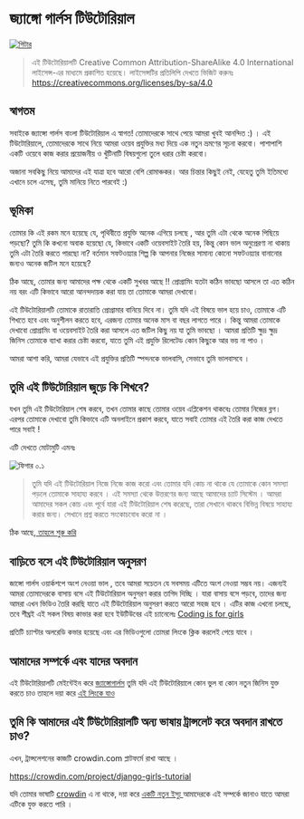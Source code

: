 # জ্যাঙ্গো গার্লস টিউটোরিয়াল 

[![গিটার ](https://badges.gitter.im/DjangoGirls/tutorial.svg)](https://gitter.im/DjangoGirls/tutorial)

> এই টিউটোরিয়ালটি Creative Common Attribution-ShareAlike 4.0 International লাইসেন্স-এর মাধ্যমে প্রকাশিত হয়েছে। লাইসেন্সটির প্রতিলিপি দেখতে ভিজিট করুনঃ https://creativecommons.org/licenses/by-sa/4.0 

## স্বাগতম 

সবাইকে জ্যাঙ্গো গার্লস বাংলা টিউটোরিয়াল এ স্বাগত! তোমাদেরকে সাথে পেয়ে আমরা খুবই আনন্দিত :) । এই টিউটোরিয়ালে, তোমাদেরকে সাথে নিয়ে আমরা ওয়েব প্রযুক্তির মধ্য দিয়ে এক নতুন ভ্রমণের সূচনা করবো। পাশাপাশি একটি ওয়েবে কাজ করার প্রয়োজনীয় ও খুঁটিনাটি বিষয়গুলো তুলে ধরার চেষ্টা করবো।

অজানা সবকিছু নিয়ে আমাদের এই যাত্রা হবে আরো বেশি রোমাঞ্চকর। আর চিন্তার কিছুই নেই, যেহেতু তুমি ইতিমধ্যে এখানে চলে এসেছ, তুমি মানিয়ে নিতে পারবেই :)

## ভূমিকা

তোমার কি এই রকম মনে হয়েছে যে, পৃথিবীতে প্রযুক্তি অনেক এগিয়ে চলছে , আর তুমি এটা থেকে অনেক পিছিয়ে পড়ছো? তুমি কি কখনো অবাক হয়েছো যে, কিভাবে একটি ওয়েবসাইট তৈরি হয়, কিন্তু কোন ভাল অনুপ্রেরণা না থাকায় তুমি এটা তৈরি করতে পারছো না? বর্তমান সফটওয়্যার শিল্প কি আপনার নিজের সামান্য কোনো সফটওয়্যার বানানোর জন্যও অনেক জটিল মনে হয়েছে?

ঠিক আছে, তোমার জন্য আমাদের পক্ষ থেকে একটি সুখবর আছে !! প্রোগ্রামিং যতটা কঠিন ভাবছো আসলে তা এত কঠিন নয় বরং এটি কিভাবে আরো আনন্দদায়ক করা যায় তা তোমাকে আমরা দেখাবো। 

এই টিউটোরিয়ালটি তোমাকে রাতারাতি প্রোগ্রামার বানিয়ে দিবে না। তুমি যদি এই বিষয়ে ভাল হয়ে চাও, তোমাকে এটি শিখতে হবে এবং অনুশীলন করতে হবে, এরজন্য তোমার অনেক মাস বা বছর লাগতে পারে । কিন্তু আমরা তোমাকে দেখাবো প্রোগ্রামিং বা ওয়েবসাইট তৈরি করা আসলে এত জটিল কিছু নয় যা তুমি ভাবছো । আমরা প্রতিটি ক্ষুদ্র ক্ষুদ্র জিনিস তোমাকে ব্যাখা করার চেষ্টা করবো, যাতে তুমি এই প্রযুক্তি রিলেটেড কোন কিছুকে আর ভয় না পাও । 

আমরা আশা করি, আমরা যেভাবে এই প্রযুক্তির প্রতিটি স্পন্দনকে ভালবাসি, সেভাবে তুমি ভালবাসবে । 

## তুমি এই টিউটোরিয়াল জুড়ে কি শিখবে? 

যখন তুমি এই টিউটোরিয়াল শেষ করবে, তখন তোমার কাছে তোমার ওয়েব এপ্লিকেশন থাকবেঃ তোমার নিজের ব্লগ। এরপর তোমাকে দেখাবো তুমি কিভাবে এটি অনলাইনে প্রকাশ করবে, যাতে সবাই তোমার এই তৈরি করা কাজ দেখতে পারে সবাই ! 

এটি দেখতে মোটামুটি এমনঃ 

![ফিগার ০.১ ](images/application.png)

> তুমি যদি এই টিউটোরিয়াল নিজে নিজে কাজ করো এবং তোমার যদি কোচ না থাকে যে তোমাকে কোন সমস্যা পড়লে তোমাকে সাহায্য করবে । এই সমস্যা থেকে উত্তরণের জন্য আছে আমাদের চ্যাট সিস্টেম । আমরা আমাদের সকল কোচ এবং পূর্বে যারা এই টিউটোরিয়াল শেষ করেছে, তারা সেখানে থাকবে বিভিন্ন বিষয়ে সাহায্য করার জন্য। সেখানে প্রশ্ন করতে সংকোচবোধ করো না । 

ঠিক আছে,[ তাহলে শুরু করি ](./how_the_internet_works/README.md) 

## বাড়িতে বসে এই টিউটোরিয়াল অনুসরণ 

জাঙ্গো গার্লস ওয়ার্কশপে অংশ নেওয়া ভাল , তবে আমরা সচেতন যে সবসময় এটিতে অংশ নেওয়া সম্ভব নয়। এজন্যই আমরা তোমাদেরকে বাসায় বসে এই টিউটোরিয়াল অনুসরণ করার তাগিদ দিচ্ছি । যারা বাসায় বসে পড়বে, তাদের জন্য আমরা এখন ভিডিও তৈরি করছি যাতে এই টিউটোরিয়াল অনুসরণ করতে আরো সহজ হবে । এটির কাজ এখনো চলছে, তবে শীঘ্রই এই সকল বিষয় কাভার করা হবে ইউটিউবের এই চ্যানেলেঃ [Coding is for girls](https://www.youtube.com/channel/UC0hNd2uW8jTR5K3KBzRuG2A/feed)

প্রতিটি চ্যাপ্টার অলরেডি কভার হয়েছে এবং এর ভিডিওগুলো তোমরা লিংকে ক্লিক করলেই পেয়ে যাবে । 

## আমাদের সম্পর্কে এবং যাদের অবদান 

এই টিউটোরিয়ালটি মেইন্টেইন করে [জ্যাঙ্গোগার্লস](https://djangogirls.org/) তুমি যদি এই টিউটোরিয়ালে কোন ভুল বা কোন নতুন জিনিস যুক্ত করতে চাও তাহলে দয়া করে [এই লিংকে যাও](https://github.com/DjangoGirls/tutorial/blob/master/README.md)

## তুমি কি আমাদের এই টিউটোরিয়ালটি অন্য ভাষায় ট্রান্সলেট করে অবদান রাখতে চাও? 

এখন, ট্রান্সলেশনের কাজটি crowdin.com প্লাটফর্মে রাখা আছে । 

https://crowdin.com/project/django-girls-tutorial 

যদি তোমার ভাষাটি [crowdin](https://crowdin.com/) এ না থাকে, দয়া করে [ একটি নতুন ইস্যু ](https://github.com/DjangoGirls/tutorial/issues/new) আমাদেরকে এই সম্পর্কে জানাও যাতে আমরা এটিকে যুক্ত করতে পারি ।